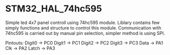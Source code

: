 # STM32_HAL_74hc595
Simple led 4x7 panel controll using 74hc595 module.
Liblary contains few simply functions and structure to control this module.
Communication with 74hc595 is carried out by manual pin selection, simpler method is using SPI.

Pintouts:
Digit0 -> PC0
Digit1 -> PC1
Digit2 -> PC2
Digit3 -> PC3
Data -> PA1
Clk -> PA2
Latch -> PA3
